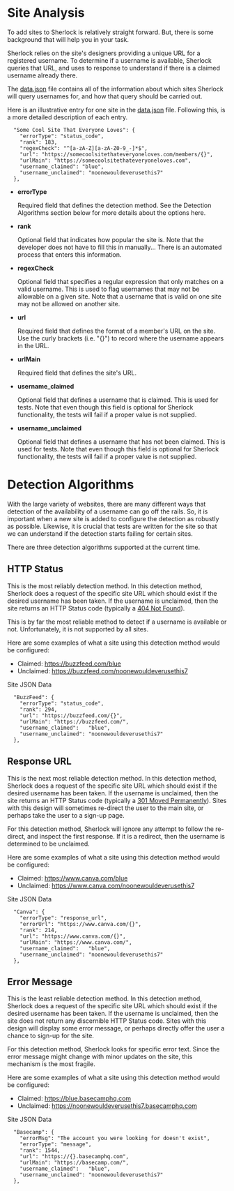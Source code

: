 # Site Analysis

To add sites to Sherlock is relatively straight forward.  But, there is some background that will help
you in your task.

Sherlock relies on the site's designers providing a unique URL for a registered username.  To determine
if a username is available, Sherlock queries that URL, and uses to response to understand if there is
a claimed username already there.

The [data.json](https://github.com/TheYahya/sherlock/blob/master/data.json) file contains all of the
information about which sites Sherlock will query usernames for, and how that query should be 
carried out.

Here is an illustrative entry for one site in the 
[data.json](https://github.com/TheYahya/sherlock/blob/master/data.json) file.  Following this, is a
more detailed description of each entry.

```
  "Some Cool Site That Everyone Loves": {
    "errorType": "status_code",
    "rank": 183,
    "regexCheck": "^[a-zA-Z][a-zA-Z0-9_-]*$",
    "url": "https://somecoolsitethateveryoneloves.com/members/{}",
    "urlMain": "https://somecoolsitethateveryoneloves.com",
    "username_claimed": "blue",
    "username_unclaimed": "noonewouldeverusethis7"
  },
```

- **errorType**

  Required field that defines the detection method.
  See the Detection Algorithms section below for more details about the options here.
- **rank**

  Optional field that indicates how popular the site is.
  Note that the developer does not have to fill this in manually...  There is an automated
  process that enters this information.
- **regexCheck**

  Optional field that specifies a regular expression that only matches on a valid username.
  This is used to flag usernames that may not be allowable on a given site.  Note that
  a username that is valid on one site may not be allowed on another site.
- **url**

  Required field that defines the format of a member's URL on the site.
  Use the curly brackets (i.e. "{}") to record where the username appears in the URL.
- **urlMain**

  Required field that defines the site's URL.
- **username_claimed**

  Optional field that defines a username that is claimed.  This is used for tests.
  Note that even though this field is optional for Sherlock functionality, the tests
  will fail if a proper value is not supplied.
- **username_unclaimed**

  Optional field that defines a username that has not been claimed.  This is used for tests.
  Note that even though this field is optional for Sherlock functionality, the tests
  will fail if a proper value is not supplied.

# Detection Algorithms
With the large variety of websites, there are many different ways that detection of the availability of a username can go off the rails.  So, it is important when a new site is added to configure the detection as robustly as possible.  Likewise, it is crucial that tests are written for the site so that we can understand if the detection starts failing for certain sites.

There are three detection algorithms supported at the current time.
## HTTP Status
This is the most reliably detection method.  In this detection method, Sherlock does a request of the specific site URL which should exist if the desired username has been taken.  If the username is unclaimed, then the site returns an HTTP Status code (typically a [404 Not Found](https://en.wikipedia.org/wiki/HTTP_404)).

This is by far the most reliable method to detect if a username is available or not.  Unfortunately, it is not supported by all sites.

Here are some examples of what a site using this detection method would be configured:
* Claimed:   https://buzzfeed.com/blue
* Unclaimed: https://buzzfeed.com/noonewouldeverusethis7

Site JSON Data
```
  "BuzzFeed": {
    "errorType": "status_code",
    "rank": 294,
    "url": "https://buzzfeed.com/{}",
    "urlMain": "https://buzzfeed.com/",
    "username_claimed":   "blue",
    "username_unclaimed": "noonewouldeverusethis7"
  },
```
## Response URL
This is the next most reliable detection method.  In this detection method, Sherlock does a request of the specific site URL which should exist if the desired username has been taken.  If the username is unclaimed, then the site returns an HTTP Status code (typically a [301 Moved Permanently](https://en.wikipedia.org/wiki/HTTP_301)).  Sites with this design will sometimes re-direct the user to the main site, or perhaps take the user to a sign-up page.

For this detection method, Sherlock will ignore any attempt to follow the re-direct, and inspect the first response.  If it is a redirect, then the username is determined to be unclaimed.

Here are some examples of what a site using this detection method would be configured:
* Claimed:   https://www.canva.com/blue
* Unclaimed: https://www.canva.com/noonewouldeverusethis7

Site JSON Data
```
  "Canva": {
    "errorType": "response_url",
    "errorUrl": "https://www.canva.com/{}",
    "rank": 214,
    "url": "https://www.canva.com/{}",
    "urlMain": "https://www.canva.com/",
    "username_claimed":   "blue",
    "username_unclaimed": "noonewouldeverusethis7"
  },
```

## Error Message
This is the least reliable detection method.  In this detection method, Sherlock does a request of the specific site URL which should exist if the desired username has been taken.  If the username is unclaimed, then the site does not return any discernible HTTP Status code.  Sites with this design will display some error message, or perhaps directly offer the user a chance to sign-up for the site.

For this detection method, Sherlock looks for specific error text.  Since the error message might change with minor updates on the site, this mechanism is the most fragile.

Here are some examples of what a site using this detection method would be configured:
* Claimed:   https://blue.basecamphq.com
* Unclaimed: https://noonewouldeverusethis7.basecamphq.com

Site JSON Data
```
  "Basecamp": {
    "errorMsg": "The account you were looking for doesn't exist",
    "errorType": "message",
    "rank": 1544,
    "url": "https://{}.basecamphq.com",
    "urlMain": "https://basecamp.com/",
    "username_claimed":   "blue",
    "username_unclaimed": "noonewouldeverusethis7"
  },
```